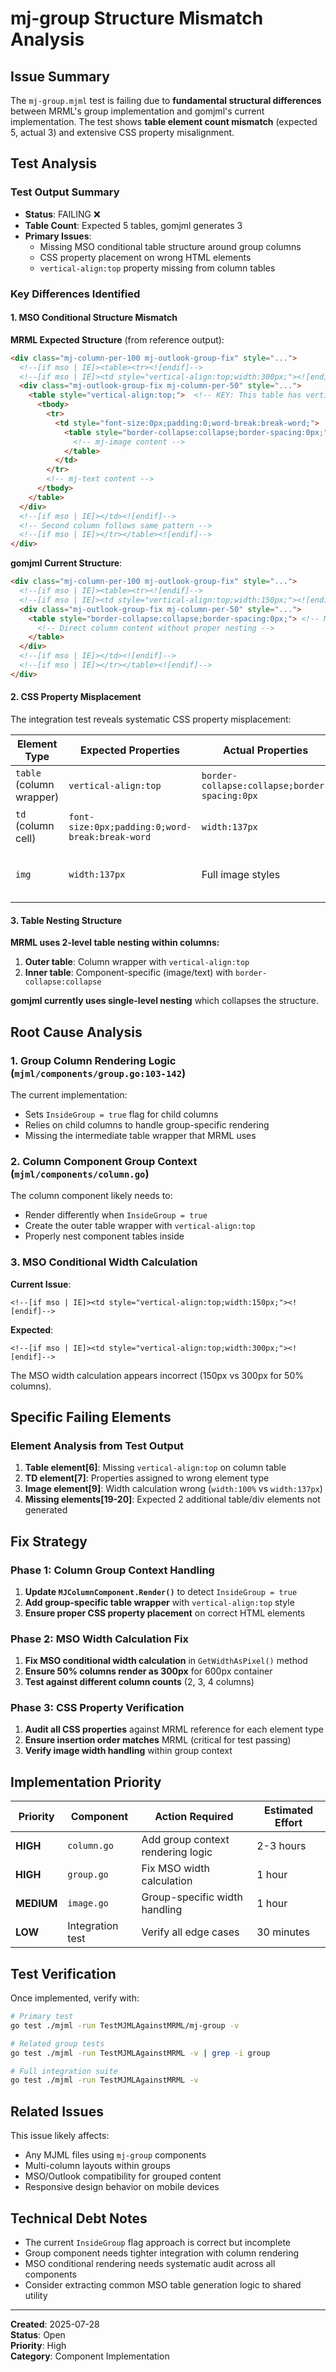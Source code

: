 # mj-group Structure Mismatch Analysis

## Issue Summary

The `mj-group.mjml` test is failing due to **fundamental structural differences** between MRML's group implementation and gomjml's current implementation. The test shows **table element count mismatch** (expected 5, actual 3) and extensive CSS property misalignment.

## Test Analysis

### Test Output Summary
- **Status**: FAILING ❌
- **Table Count**: Expected 5 tables, gomjml generates 3
- **Primary Issues**: 
  - Missing MSO conditional table structure around group columns
  - CSS property placement on wrong HTML elements
  - `vertical-align:top` property missing from column tables

### Key Differences Identified

#### 1. MSO Conditional Structure Mismatch

**MRML Expected Structure** (from reference output):
```html
<div class="mj-column-per-100 mj-outlook-group-fix" style="...">
  <!--[if mso | IE]><table><tr><![endif]-->
  <!--[if mso | IE]><td style="vertical-align:top;width:300px;"><![endif]-->
  <div class="mj-outlook-group-fix mj-column-per-50" style="...">
    <table style="vertical-align:top;">  <!-- KEY: This table has vertical-align -->
      <tbody>
        <tr>
          <td style="font-size:0px;padding:0;word-break:break-word;">
            <table style="border-collapse:collapse;border-spacing:0px;">
              <!-- mj-image content -->
            </table>
          </td>
        </tr>
        <!-- mj-text content -->
      </tbody>
    </table>
  </div>
  <!--[if mso | IE]></td><![endif]-->
  <!-- Second column follows same pattern -->
  <!--[if mso | IE]></tr></table><![endif]-->
</div>
```

**gomjml Current Structure**:
```html
<div class="mj-column-per-100 mj-outlook-group-fix" style="...">
  <!--[if mso | IE]><table><tr><![endif]-->
  <!--[if mso | IE]><td style="vertical-align:top;width:150px;"><![endif]-->
  <div class="mj-outlook-group-fix mj-column-per-50" style="...">
    <table style="border-collapse:collapse;border-spacing:0px;"> <!-- MISSING vertical-align:top -->
      <!-- Direct column content without proper nesting -->
    </table>
  </div>
  <!--[if mso | IE]></td><![endif]-->
  <!--[if mso | IE]></tr></table><![endif]-->
</div>
```

#### 2. CSS Property Misplacement

The integration test reveals systematic CSS property misplacement:

| Element Type | Expected Properties | Actual Properties | Issue |
|--------------|-------------------|------------------|-------|
| `table` (column wrapper) | `vertical-align:top` | `border-collapse:collapse;border-spacing:0px` | Missing key property |
| `td` (column cell) | `font-size:0px;padding:0;word-break:break-word` | `width:137px` | Wrong properties entirely |
| `img` | `width:137px` | Full image styles | Property moved to wrong element |

#### 3. Table Nesting Structure

**MRML uses 2-level table nesting within columns:**
1. **Outer table**: Column wrapper with `vertical-align:top`
2. **Inner table**: Component-specific (image/text) with `border-collapse:collapse`

**gomjml currently uses single-level nesting** which collapses the structure.

## Root Cause Analysis

### 1. Group Column Rendering Logic (`mjml/components/group.go:103-142`)

The current implementation:
- Sets `InsideGroup = true` flag for child columns
- Relies on child columns to handle group-specific rendering
- Missing the intermediate table wrapper that MRML uses

### 2. Column Component Group Context (`mjml/components/column.go`)

The column component likely needs to:
- Render differently when `InsideGroup = true`
- Create the outer table wrapper with `vertical-align:top`
- Properly nest component tables inside

### 3. MSO Conditional Width Calculation

**Current Issue**:
```
<!--[if mso | IE]><td style="vertical-align:top;width:150px;"><![endif]-->
```

**Expected**:
```
<!--[if mso | IE]><td style="vertical-align:top;width:300px;"><![endif]-->
```

The MSO width calculation appears incorrect (150px vs 300px for 50% columns).

## Specific Failing Elements

### Element Analysis from Test Output

1. **Table element[6]**: Missing `vertical-align:top` on column table
2. **TD element[7]**: Properties assigned to wrong element type
3. **Image element[9]**: Width calculation wrong (`width:100%` vs `width:137px`)
4. **Missing elements[19-20]**: Expected 2 additional table/div elements not generated

## Fix Strategy

### Phase 1: Column Group Context Handling
1. **Update `MJColumnComponent.Render()`** to detect `InsideGroup = true`
2. **Add group-specific table wrapper** with `vertical-align:top` style
3. **Ensure proper CSS property placement** on correct HTML elements

### Phase 2: MSO Width Calculation Fix
1. **Fix MSO conditional width calculation** in `GetWidthAsPixel()` method
2. **Ensure 50% columns render as 300px** for 600px container
3. **Test against different column counts** (2, 3, 4 columns)

### Phase 3: CSS Property Verification
1. **Audit all CSS properties** against MRML reference for each element type
2. **Ensure insertion order matches** MRML (critical for test passing)
3. **Verify image width handling** within group context

## Implementation Priority

| Priority | Component | Action Required | Estimated Effort |
|----------|-----------|----------------|------------------|
| **HIGH** | `column.go` | Add group context rendering logic | 2-3 hours |
| **HIGH** | `group.go` | Fix MSO width calculation | 1 hour |
| **MEDIUM** | `image.go` | Group-specific width handling | 1 hour |
| **LOW** | Integration test | Verify all edge cases | 30 minutes |

## Test Verification

Once implemented, verify with:
```bash
# Primary test
go test ./mjml -run TestMJMLAgainstMRML/mj-group -v

# Related group tests
go test ./mjml -run TestMJMLAgainstMRML -v | grep -i group

# Full integration suite
go test ./mjml -run TestMJMLAgainstMRML -v
```

## Related Issues

This issue likely affects:
- Any MJML files using `mj-group` components
- Multi-column layouts within groups
- MSO/Outlook compatibility for grouped content
- Responsive design behavior on mobile devices

## Technical Debt Notes

- The current `InsideGroup` flag approach is correct but incomplete
- Group component needs tighter integration with column rendering
- MSO conditional rendering needs systematic audit across all components
- Consider extracting common MSO table generation logic to shared utility

---

**Created**: 2025-07-28  
**Status**: Open  
**Priority**: High  
**Category**: Component Implementation